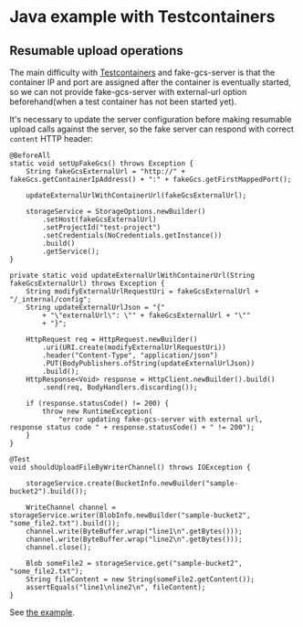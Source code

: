 # Java example with Testcontainers

## Resumable upload operations

The main difficulty with [Testcontainers](https://www.testcontainers.org/) and fake-gcs-server is that the container IP and port are
assigned after the container is eventually started, so we can not provide fake-gcs-server with external-url option beforehand(when a test
container has not been started yet).

It's necessary to update the server configuration before making resumable upload calls against the server, so the fake server can respond
with correct `content` HTTP header:

    @BeforeAll
    static void setUpFakeGcs() throws Exception {
        String fakeGcsExternalUrl = "http://" + fakeGcs.getContainerIpAddress() + ":" + fakeGcs.getFirstMappedPort();

        updateExternalUrlWithContainerUrl(fakeGcsExternalUrl);

        storageService = StorageOptions.newBuilder()
            .setHost(fakeGcsExternalUrl)
            .setProjectId("test-project")
            .setCredentials(NoCredentials.getInstance())
            .build()
            .getService();
    }

    private static void updateExternalUrlWithContainerUrl(String fakeGcsExternalUrl) throws Exception {
        String modifyExternalUrlRequestUri = fakeGcsExternalUrl + "/_internal/config";
        String updateExternalUrlJson = "{"
            + "\"externalUrl\": \"" + fakeGcsExternalUrl + "\""
            + "}";

        HttpRequest req = HttpRequest.newBuilder()
            .uri(URI.create(modifyExternalUrlRequestUri))
            .header("Content-Type", "application/json")
            .PUT(BodyPublishers.ofString(updateExternalUrlJson))
            .build();
        HttpResponse<Void> response = HttpClient.newBuilder().build()
            .send(req, BodyHandlers.discarding());

        if (response.statusCode() != 200) {
            throw new RuntimeException(
                "error updating fake-gcs-server with external url, response status code " + response.statusCode() + " != 200");
        }
    }

    @Test
    void shouldUploadFileByWriterChannel() throws IOException {

        storageService.create(BucketInfo.newBuilder("sample-bucket2").build());

        WriteChannel channel = storageService.writer(BlobInfo.newBuilder("sample-bucket2", "some_file2.txt").build());
        channel.write(ByteBuffer.wrap("line1\n".getBytes()));
        channel.write(ByteBuffer.wrap("line2\n".getBytes()));
        channel.close();

        Blob someFile2 = storageService.get("sample-bucket2", "some_file2.txt");
        String fileContent = new String(someFile2.getContent());
        assertEquals("line1\nline2\n", fileContent);
    }

See [the example](/src/test/java/com/fsouza/fakegcsserver/java/examples/FakeGcsServerTest.java).

